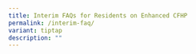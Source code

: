 ```yaml
---
title: Interim FAQs for Residents on Enhanced CFHP
permalink: /interim-faq/
variant: tiptap
description: ""
---
```

